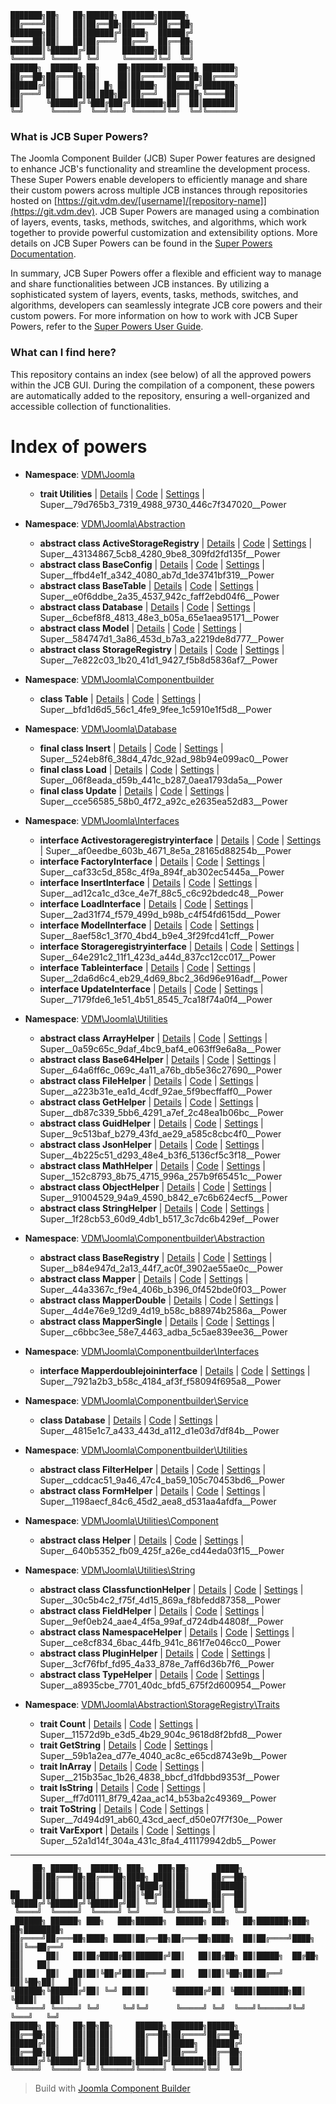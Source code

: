 ```
███████╗██╗   ██╗██████╗ ███████╗██████╗
██╔════╝██║   ██║██╔══██╗██╔════╝██╔══██╗
███████╗██║   ██║██████╔╝█████╗  ██████╔╝
╚════██║██║   ██║██╔═══╝ ██╔══╝  ██╔══██╗
███████║╚██████╔╝██║     ███████╗██║  ██║
╚══════╝ ╚═════╝ ╚═╝     ╚══════╝╚═╝  ╚═╝
██████╗  ██████╗ ██╗    ██╗███████╗██████╗ ███████╗
██╔══██╗██╔═══██╗██║    ██║██╔════╝██╔══██╗██╔════╝
██████╔╝██║   ██║██║ █╗ ██║█████╗  ██████╔╝███████╗
██╔═══╝ ██║   ██║██║███╗██║██╔══╝  ██╔══██╗╚════██║
██║     ╚██████╔╝╚███╔███╔╝███████╗██║  ██║███████║
╚═╝      ╚═════╝  ╚══╝╚══╝ ╚══════╝╚═╝  ╚═╝╚══════╝
```

### What is JCB Super Powers?
The Joomla Component Builder (JCB) Super Power features are designed to enhance JCB's functionality and streamline the development process. These Super Powers enable developers to efficiently manage and share their custom powers across multiple JCB instances through repositories hosted on [https://git.vdm.dev/[username]/[repository-name]](https://git.vdm.dev). JCB Super Powers are managed using a combination of layers, events, tasks, methods, switches, and algorithms, which work together to provide powerful customization and extensibility options. More details on JCB Super Powers can be found in the [Super Powers Documentation](https://git.vdm.dev/joomla/super-powers/wiki).

In summary, JCB Super Powers offer a flexible and efficient way to manage and share functionalities between JCB instances. By utilizing a sophisticated system of layers, events, tasks, methods, switches, and algorithms, developers can seamlessly integrate JCB core powers and their custom powers. For more information on how to work with JCB Super Powers, refer to the [Super Powers User Guide](https://git.vdm.dev/joomla/super-powers/wiki).

### What can I find here?
This repository contains an index (see below) of all the approved powers within the JCB GUI. During the compilation of a component, these powers are automatically added to the repository, ensuring a well-organized and accessible collection of functionalities.

# Index of powers

- **Namespace**: [VDM\Joomla](#vdm-joomla)

  - **trait Utilities** | [Details](src/79d765b3-7319-4988-9730-446c7f347020) | [Code](src/79d765b3-7319-4988-9730-446c7f347020/code.php) | [Settings](src/79d765b3-7319-4988-9730-446c7f347020/settings.json) | Super__79d765b3_7319_4988_9730_446c7f347020__Power
- **Namespace**: [VDM\Joomla\Abstraction](#vdm-joomla-abstraction)

  - **abstract class ActiveStorageRegistry** | [Details](src/43134867-5cb8-4280-9be8-309fd2fd135f) | [Code](src/43134867-5cb8-4280-9be8-309fd2fd135f/code.php) | [Settings](src/43134867-5cb8-4280-9be8-309fd2fd135f/settings.json) | Super__43134867_5cb8_4280_9be8_309fd2fd135f__Power
  - **abstract class BaseConfig** | [Details](src/ffbd4e1f-a342-4080-ab7d-1de3741bf319) | [Code](src/ffbd4e1f-a342-4080-ab7d-1de3741bf319/code.php) | [Settings](src/ffbd4e1f-a342-4080-ab7d-1de3741bf319/settings.json) | Super__ffbd4e1f_a342_4080_ab7d_1de3741bf319__Power
  - **abstract class BaseTable** | [Details](src/e0f6ddbe-2a35-4537-942c-faff2ebd04f6) | [Code](src/e0f6ddbe-2a35-4537-942c-faff2ebd04f6/code.php) | [Settings](src/e0f6ddbe-2a35-4537-942c-faff2ebd04f6/settings.json) | Super__e0f6ddbe_2a35_4537_942c_faff2ebd04f6__Power
  - **abstract class Database** | [Details](src/6cbef8f8-4813-48e3-b05a-65e1aea95171) | [Code](src/6cbef8f8-4813-48e3-b05a-65e1aea95171/code.php) | [Settings](src/6cbef8f8-4813-48e3-b05a-65e1aea95171/settings.json) | Super__6cbef8f8_4813_48e3_b05a_65e1aea95171__Power
  - **abstract class Model** | [Details](src/584747d1-3a86-453d-b7a3-a2219de8d777) | [Code](src/584747d1-3a86-453d-b7a3-a2219de8d777/code.php) | [Settings](src/584747d1-3a86-453d-b7a3-a2219de8d777/settings.json) | Super__584747d1_3a86_453d_b7a3_a2219de8d777__Power
  - **abstract class StorageRegistry** | [Details](src/7e822c03-1b20-41d1-9427-f5b8d5836af7) | [Code](src/7e822c03-1b20-41d1-9427-f5b8d5836af7/code.php) | [Settings](src/7e822c03-1b20-41d1-9427-f5b8d5836af7/settings.json) | Super__7e822c03_1b20_41d1_9427_f5b8d5836af7__Power
- **Namespace**: [VDM\Joomla\Componentbuilder](#vdm-joomla-componentbuilder)

  - **class Table** | [Details](src/bfd1d6d5-56c1-4fe9-9fee-1c5910e1f5d8) | [Code](src/bfd1d6d5-56c1-4fe9-9fee-1c5910e1f5d8/code.php) | [Settings](src/bfd1d6d5-56c1-4fe9-9fee-1c5910e1f5d8/settings.json) | Super__bfd1d6d5_56c1_4fe9_9fee_1c5910e1f5d8__Power
- **Namespace**: [VDM\Joomla\Database](#vdm-joomla-database)

  - **final class Insert** | [Details](src/524eb8f6-38d4-47dc-92ad-98b94e099ac0) | [Code](src/524eb8f6-38d4-47dc-92ad-98b94e099ac0/code.php) | [Settings](src/524eb8f6-38d4-47dc-92ad-98b94e099ac0/settings.json) | Super__524eb8f6_38d4_47dc_92ad_98b94e099ac0__Power
  - **final class Load** | [Details](src/06f8eada-d59b-441c-b287-0aea1793da5a) | [Code](src/06f8eada-d59b-441c-b287-0aea1793da5a/code.php) | [Settings](src/06f8eada-d59b-441c-b287-0aea1793da5a/settings.json) | Super__06f8eada_d59b_441c_b287_0aea1793da5a__Power
  - **final class Update** | [Details](src/cce56585-58b0-4f72-a92c-e2635ea52d83) | [Code](src/cce56585-58b0-4f72-a92c-e2635ea52d83/code.php) | [Settings](src/cce56585-58b0-4f72-a92c-e2635ea52d83/settings.json) | Super__cce56585_58b0_4f72_a92c_e2635ea52d83__Power
- **Namespace**: [VDM\Joomla\Interfaces](#vdm-joomla-interfaces)

  - **interface Activestorageregistryinterface** | [Details](src/af0eedbe-603b-4671-8e5a-28165d88254b) | [Code](src/af0eedbe-603b-4671-8e5a-28165d88254b/code.php) | [Settings](src/af0eedbe-603b-4671-8e5a-28165d88254b/settings.json) | Super__af0eedbe_603b_4671_8e5a_28165d88254b__Power
  - **interface FactoryInterface** | [Details](src/caf33c5d-858c-4f9a-894f-ab302ec5445a) | [Code](src/caf33c5d-858c-4f9a-894f-ab302ec5445a/code.php) | [Settings](src/caf33c5d-858c-4f9a-894f-ab302ec5445a/settings.json) | Super__caf33c5d_858c_4f9a_894f_ab302ec5445a__Power
  - **interface InsertInterface** | [Details](src/ad12ca1c-d3ce-4e7f-88c5-c6c92bdedc48) | [Code](src/ad12ca1c-d3ce-4e7f-88c5-c6c92bdedc48/code.php) | [Settings](src/ad12ca1c-d3ce-4e7f-88c5-c6c92bdedc48/settings.json) | Super__ad12ca1c_d3ce_4e7f_88c5_c6c92bdedc48__Power
  - **interface LoadInterface** | [Details](src/2ad31f74-f579-499d-b98b-c4f54fd615dd) | [Code](src/2ad31f74-f579-499d-b98b-c4f54fd615dd/code.php) | [Settings](src/2ad31f74-f579-499d-b98b-c4f54fd615dd/settings.json) | Super__2ad31f74_f579_499d_b98b_c4f54fd615dd__Power
  - **interface ModelInterface** | [Details](src/8aef58c1-3f70-4bd4-b9e4-3f29fcd41cff) | [Code](src/8aef58c1-3f70-4bd4-b9e4-3f29fcd41cff/code.php) | [Settings](src/8aef58c1-3f70-4bd4-b9e4-3f29fcd41cff/settings.json) | Super__8aef58c1_3f70_4bd4_b9e4_3f29fcd41cff__Power
  - **interface Storageregistryinterface** | [Details](src/64e291c2-11f1-423d-a44d-837cc12cc017) | [Code](src/64e291c2-11f1-423d-a44d-837cc12cc017/code.php) | [Settings](src/64e291c2-11f1-423d-a44d-837cc12cc017/settings.json) | Super__64e291c2_11f1_423d_a44d_837cc12cc017__Power
  - **interface Tableinterface** | [Details](src/2da6d6c4-eb29-4d69-8bc2-36d96e916adf) | [Code](src/2da6d6c4-eb29-4d69-8bc2-36d96e916adf/code.php) | [Settings](src/2da6d6c4-eb29-4d69-8bc2-36d96e916adf/settings.json) | Super__2da6d6c4_eb29_4d69_8bc2_36d96e916adf__Power
  - **interface UpdateInterface** | [Details](src/7179fde6-1e51-4b51-8545-7ca18f74a0f4) | [Code](src/7179fde6-1e51-4b51-8545-7ca18f74a0f4/code.php) | [Settings](src/7179fde6-1e51-4b51-8545-7ca18f74a0f4/settings.json) | Super__7179fde6_1e51_4b51_8545_7ca18f74a0f4__Power
- **Namespace**: [VDM\Joomla\Utilities](#vdm-joomla-utilities)

  - **abstract class ArrayHelper** | [Details](src/0a59c65c-9daf-4bc9-baf4-e063ff9e6a8a) | [Code](src/0a59c65c-9daf-4bc9-baf4-e063ff9e6a8a/code.php) | [Settings](src/0a59c65c-9daf-4bc9-baf4-e063ff9e6a8a/settings.json) | Super__0a59c65c_9daf_4bc9_baf4_e063ff9e6a8a__Power
  - **abstract class Base64Helper** | [Details](src/64a6ff6c-069c-4a11-a76b-db5e36c27690) | [Code](src/64a6ff6c-069c-4a11-a76b-db5e36c27690/code.php) | [Settings](src/64a6ff6c-069c-4a11-a76b-db5e36c27690/settings.json) | Super__64a6ff6c_069c_4a11_a76b_db5e36c27690__Power
  - **abstract class FileHelper** | [Details](src/a223b31e-ea1d-4cdf-92ae-5f9becffaff0) | [Code](src/a223b31e-ea1d-4cdf-92ae-5f9becffaff0/code.php) | [Settings](src/a223b31e-ea1d-4cdf-92ae-5f9becffaff0/settings.json) | Super__a223b31e_ea1d_4cdf_92ae_5f9becffaff0__Power
  - **abstract class GetHelper** | [Details](src/db87c339-5bb6-4291-a7ef-2c48ea1b06bc) | [Code](src/db87c339-5bb6-4291-a7ef-2c48ea1b06bc/code.php) | [Settings](src/db87c339-5bb6-4291-a7ef-2c48ea1b06bc/settings.json) | Super__db87c339_5bb6_4291_a7ef_2c48ea1b06bc__Power
  - **abstract class GuidHelper** | [Details](src/9c513baf-b279-43fd-ae29-a585c8cbc4f0) | [Code](src/9c513baf-b279-43fd-ae29-a585c8cbc4f0/code.php) | [Settings](src/9c513baf-b279-43fd-ae29-a585c8cbc4f0/settings.json) | Super__9c513baf_b279_43fd_ae29_a585c8cbc4f0__Power
  - **abstract class JsonHelper** | [Details](src/4b225c51-d293-48e4-b3f6-5136cf5c3f18) | [Code](src/4b225c51-d293-48e4-b3f6-5136cf5c3f18/code.php) | [Settings](src/4b225c51-d293-48e4-b3f6-5136cf5c3f18/settings.json) | Super__4b225c51_d293_48e4_b3f6_5136cf5c3f18__Power
  - **abstract class MathHelper** | [Details](src/152c8793-8b75-4715-996a-257b9f65451c) | [Code](src/152c8793-8b75-4715-996a-257b9f65451c/code.php) | [Settings](src/152c8793-8b75-4715-996a-257b9f65451c/settings.json) | Super__152c8793_8b75_4715_996a_257b9f65451c__Power
  - **abstract class ObjectHelper** | [Details](src/91004529-94a9-4590-b842-e7c6b624ecf5) | [Code](src/91004529-94a9-4590-b842-e7c6b624ecf5/code.php) | [Settings](src/91004529-94a9-4590-b842-e7c6b624ecf5/settings.json) | Super__91004529_94a9_4590_b842_e7c6b624ecf5__Power
  - **abstract class StringHelper** | [Details](src/1f28cb53-60d9-4db1-b517-3c7dc6b429ef) | [Code](src/1f28cb53-60d9-4db1-b517-3c7dc6b429ef/code.php) | [Settings](src/1f28cb53-60d9-4db1-b517-3c7dc6b429ef/settings.json) | Super__1f28cb53_60d9_4db1_b517_3c7dc6b429ef__Power
- **Namespace**: [VDM\Joomla\Componentbuilder\Abstraction](#vdm-joomla-componentbuilder-abstraction)

  - **abstract class BaseRegistry** | [Details](src/b84e947d-2a13-44f7-ac0f-3902ae55ae0c) | [Code](src/b84e947d-2a13-44f7-ac0f-3902ae55ae0c/code.php) | [Settings](src/b84e947d-2a13-44f7-ac0f-3902ae55ae0c/settings.json) | Super__b84e947d_2a13_44f7_ac0f_3902ae55ae0c__Power
  - **abstract class Mapper** | [Details](src/44a3367c-f9e4-406b-b396-0f452bde0f03) | [Code](src/44a3367c-f9e4-406b-b396-0f452bde0f03/code.php) | [Settings](src/44a3367c-f9e4-406b-b396-0f452bde0f03/settings.json) | Super__44a3367c_f9e4_406b_b396_0f452bde0f03__Power
  - **abstract class MapperDouble** | [Details](src/4d4e76e9-12d9-4d19-b58c-b88974b2586a) | [Code](src/4d4e76e9-12d9-4d19-b58c-b88974b2586a/code.php) | [Settings](src/4d4e76e9-12d9-4d19-b58c-b88974b2586a/settings.json) | Super__4d4e76e9_12d9_4d19_b58c_b88974b2586a__Power
  - **abstract class MapperSingle** | [Details](src/c6bbc3ee-58e7-4463-adba-5c5ae839ee36) | [Code](src/c6bbc3ee-58e7-4463-adba-5c5ae839ee36/code.php) | [Settings](src/c6bbc3ee-58e7-4463-adba-5c5ae839ee36/settings.json) | Super__c6bbc3ee_58e7_4463_adba_5c5ae839ee36__Power
- **Namespace**: [VDM\Joomla\Componentbuilder\Interfaces](#vdm-joomla-componentbuilder-interfaces)

  - **interface Mapperdoublejoininterface** | [Details](src/7921a2b3-b58c-4184-af3f-f58094f695a8) | [Code](src/7921a2b3-b58c-4184-af3f-f58094f695a8/code.php) | [Settings](src/7921a2b3-b58c-4184-af3f-f58094f695a8/settings.json) | Super__7921a2b3_b58c_4184_af3f_f58094f695a8__Power
- **Namespace**: [VDM\Joomla\Componentbuilder\Service](#vdm-joomla-componentbuilder-service)

  - **class Database** | [Details](src/4815e1c7-a433-443d-a112-d1e03d7df84b) | [Code](src/4815e1c7-a433-443d-a112-d1e03d7df84b/code.php) | [Settings](src/4815e1c7-a433-443d-a112-d1e03d7df84b/settings.json) | Super__4815e1c7_a433_443d_a112_d1e03d7df84b__Power
- **Namespace**: [VDM\Joomla\Componentbuilder\Utilities](#vdm-joomla-componentbuilder-utilities)

  - **abstract class FilterHelper** | [Details](src/cddcac51-9a46-47c4-ba59-105c70453bd6) | [Code](src/cddcac51-9a46-47c4-ba59-105c70453bd6/code.php) | [Settings](src/cddcac51-9a46-47c4-ba59-105c70453bd6/settings.json) | Super__cddcac51_9a46_47c4_ba59_105c70453bd6__Power
  - **abstract class FormHelper** | [Details](src/1198aecf-84c6-45d2-aea8-d531aa4afdfa) | [Code](src/1198aecf-84c6-45d2-aea8-d531aa4afdfa/code.php) | [Settings](src/1198aecf-84c6-45d2-aea8-d531aa4afdfa/settings.json) | Super__1198aecf_84c6_45d2_aea8_d531aa4afdfa__Power
- **Namespace**: [VDM\Joomla\Utilities\Component](#vdm-joomla-utilities-component)

  - **abstract class Helper** | [Details](src/640b5352-fb09-425f-a26e-cd44eda03f15) | [Code](src/640b5352-fb09-425f-a26e-cd44eda03f15/code.php) | [Settings](src/640b5352-fb09-425f-a26e-cd44eda03f15/settings.json) | Super__640b5352_fb09_425f_a26e_cd44eda03f15__Power
- **Namespace**: [VDM\Joomla\Utilities\String](#vdm-joomla-utilities-string)

  - **abstract class ClassfunctionHelper** | [Details](src/30c5b4c2-f75f-4d15-869a-f8bfedd87358) | [Code](src/30c5b4c2-f75f-4d15-869a-f8bfedd87358/code.php) | [Settings](src/30c5b4c2-f75f-4d15-869a-f8bfedd87358/settings.json) | Super__30c5b4c2_f75f_4d15_869a_f8bfedd87358__Power
  - **abstract class FieldHelper** | [Details](src/9ef0eb24-aae4-4f5a-99af-d724db44808f) | [Code](src/9ef0eb24-aae4-4f5a-99af-d724db44808f/code.php) | [Settings](src/9ef0eb24-aae4-4f5a-99af-d724db44808f/settings.json) | Super__9ef0eb24_aae4_4f5a_99af_d724db44808f__Power
  - **abstract class NamespaceHelper** | [Details](src/ce8cf834-6bac-44fb-941c-861f7e046cc0) | [Code](src/ce8cf834-6bac-44fb-941c-861f7e046cc0/code.php) | [Settings](src/ce8cf834-6bac-44fb-941c-861f7e046cc0/settings.json) | Super__ce8cf834_6bac_44fb_941c_861f7e046cc0__Power
  - **abstract class PluginHelper** | [Details](src/3cf76fbf-fd95-4a33-878e-7aff6d36b7f6) | [Code](src/3cf76fbf-fd95-4a33-878e-7aff6d36b7f6/code.php) | [Settings](src/3cf76fbf-fd95-4a33-878e-7aff6d36b7f6/settings.json) | Super__3cf76fbf_fd95_4a33_878e_7aff6d36b7f6__Power
  - **abstract class TypeHelper** | [Details](src/a8935cbe-7701-40dc-bfd5-675f2d600954) | [Code](src/a8935cbe-7701-40dc-bfd5-675f2d600954/code.php) | [Settings](src/a8935cbe-7701-40dc-bfd5-675f2d600954/settings.json) | Super__a8935cbe_7701_40dc_bfd5_675f2d600954__Power
- **Namespace**: [VDM\Joomla\Abstraction\StorageRegistry\Traits](#vdm-joomla-abstraction-storageregistry-traits)

  - **trait Count** | [Details](src/11572d9b-e3d5-4b29-904c-9618d8f2bfd8) | [Code](src/11572d9b-e3d5-4b29-904c-9618d8f2bfd8/code.php) | [Settings](src/11572d9b-e3d5-4b29-904c-9618d8f2bfd8/settings.json) | Super__11572d9b_e3d5_4b29_904c_9618d8f2bfd8__Power
  - **trait GetString** | [Details](src/59b1a2ea-d77e-4040-ac8c-e65cd8743e9b) | [Code](src/59b1a2ea-d77e-4040-ac8c-e65cd8743e9b/code.php) | [Settings](src/59b1a2ea-d77e-4040-ac8c-e65cd8743e9b/settings.json) | Super__59b1a2ea_d77e_4040_ac8c_e65cd8743e9b__Power
  - **trait InArray** | [Details](src/215b35ac-1b26-4838-bbcf-d1fdbbd9353f) | [Code](src/215b35ac-1b26-4838-bbcf-d1fdbbd9353f/code.php) | [Settings](src/215b35ac-1b26-4838-bbcf-d1fdbbd9353f/settings.json) | Super__215b35ac_1b26_4838_bbcf_d1fdbbd9353f__Power
  - **trait IsString** | [Details](src/ff7d0111-8f79-42aa-ac14-b53ba2c49369) | [Code](src/ff7d0111-8f79-42aa-ac14-b53ba2c49369/code.php) | [Settings](src/ff7d0111-8f79-42aa-ac14-b53ba2c49369/settings.json) | Super__ff7d0111_8f79_42aa_ac14_b53ba2c49369__Power
  - **trait ToString** | [Details](src/7d494d91-ab60-43cd-aecf-d50e07f7f30e) | [Code](src/7d494d91-ab60-43cd-aecf-d50e07f7f30e/code.php) | [Settings](src/7d494d91-ab60-43cd-aecf-d50e07f7f30e/settings.json) | Super__7d494d91_ab60_43cd_aecf_d50e07f7f30e__Power
  - **trait VarExport** | [Details](src/52a1d14f-304a-431c-8fa4-411179942db5) | [Code](src/52a1d14f-304a-431c-8fa4-411179942db5/code.php) | [Settings](src/52a1d14f-304a-431c-8fa4-411179942db5/settings.json) | Super__52a1d14f_304a_431c_8fa4_411179942db5__Power

---
```
     ██╗ ██████╗  ██████╗ ███╗   ███╗██╗      █████╗
     ██║██╔═══██╗██╔═══██╗████╗ ████║██║     ██╔══██╗
     ██║██║   ██║██║   ██║██╔████╔██║██║     ███████║
██   ██║██║   ██║██║   ██║██║╚██╔╝██║██║     ██╔══██║
╚█████╔╝╚██████╔╝╚██████╔╝██║ ╚═╝ ██║███████╗██║  ██║
 ╚════╝  ╚═════╝  ╚═════╝ ╚═╝     ╚═╝╚══════╝╚═╝  ╚═╝
 ██████╗ ██████╗ ███╗   ███╗██████╗  ██████╗ ███╗   ██╗███████╗███╗   ██╗████████╗
██╔════╝██╔═══██╗████╗ ████║██╔══██╗██╔═══██╗████╗  ██║██╔════╝████╗  ██║╚══██╔══╝
██║     ██║   ██║██╔████╔██║██████╔╝██║   ██║██╔██╗ ██║█████╗  ██╔██╗ ██║   ██║
██║     ██║   ██║██║╚██╔╝██║██╔═══╝ ██║   ██║██║╚██╗██║██╔══╝  ██║╚██╗██║   ██║
╚██████╗╚██████╔╝██║ ╚═╝ ██║██║     ╚██████╔╝██║ ╚████║███████╗██║ ╚████║   ██║
 ╚═════╝ ╚═════╝ ╚═╝     ╚═╝╚═╝      ╚═════╝ ╚═╝  ╚═══╝╚══════╝╚═╝  ╚═══╝   ╚═╝
██████╗ ██╗   ██╗██╗██╗     ██████╗ ███████╗██████╗
██╔══██╗██║   ██║██║██║     ██╔══██╗██╔════╝██╔══██╗
██████╔╝██║   ██║██║██║     ██║  ██║█████╗  ██████╔╝
██╔══██╗██║   ██║██║██║     ██║  ██║██╔══╝  ██╔══██╗
██████╔╝╚██████╔╝██║███████╗██████╔╝███████╗██║  ██║
╚═════╝  ╚═════╝ ╚═╝╚══════╝╚═════╝ ╚══════╝╚═╝  ╚═╝
```
> Build with [Joomla Component Builder](https://git.vdm.dev/joomla/Component-Builder)

